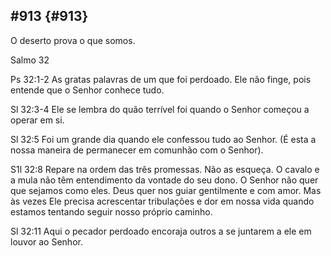 ## #913 {#913}

O deserto prova o que somos.

Salmo 32

Ps 32:1-2 As gratas palavras de um que foi perdoado. Ele não finge, pois entende que o Senhor conhece tudo.

Sl 32:3-4 Ele se lembra do quão terrível foi quando o Senhor começou a operar em si.

Sl 32:5 Foi um grande dia quando ele confessou tudo ao Senhor. (É esta a nossa maneira de permanecer em comunhão com o Senhor).

S1l 32:8 Repare na ordem das três promessas. Não as esqueça. O cavalo e a mula não têm entendimento da vontade do seu dono. O Senhor não quer que sejamos como eles. Deus quer nos guiar gentilmente e com amor. Mas às vezes Ele precisa acrescentar tribulações e dor em nossa vida quando estamos tentando seguir nosso próprio caminho.

Sl 32:11 Aqui o pecador perdoado encoraja outros a se juntarem a ele em louvor ao Senhor.
